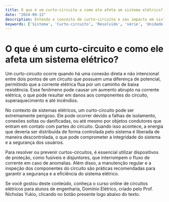 ```yaml
---
title: O que é um curto-circuito e como ele afeta um sistema elétrico?
date: "2024-09-13"
description: Entenda o conceito de curto-circuito e seu impacto em sistemas elétricos.
keywords: ['Sistema', 'Curto-circuito', 'Resolvido', 'série', 'Unidade', 'Conceito', 'Energia']
---
```


# O que é um curto-circuito e como ele afeta um sistema elétrico?

Um curto-circuito ocorre quando há uma conexão direta e não intencional entre dois pontos de um circuito que possuem uma diferença de potencial, permitindo que a corrente elétrica flua por um caminho de baixa resistência. Esse fenômeno pode causar um aumento abrupto na corrente elétrica, o que pode resultar em danos aos componentes do circuito, superaquecimento e até incêndios.

No contexto de sistemas elétricos, um curto-circuito pode ser extremamente perigoso. Ele pode ocorrer devido a falhas de isolamento, conexões soltas ou danificadas, ou até mesmo por objetos condutores que entram em contato com partes do circuito. Quando isso acontece, a energia que deveria ser distribuída de forma controlada pelo sistema é liberada de maneira descontrolada, o que pode comprometer a integridade do sistema e a segurança dos usuários.

Para resolver ou prevenir curtos-circuitos, é essencial utilizar dispositivos de proteção, como fusíveis e disjuntores, que interrompem o fluxo de corrente em caso de anomalias. Além disso, a manutenção regular e a inspeção dos componentes do circuito são práticas recomendadas para garantir a segurança e a eficiência do sistema elétrico.

Se você gostou deste conteúdo, conheça o curso online de circuitos elétricos para alunos de engenharia, Domínio Elétrico, criado pelo Prof. Nicholas Yukio, clicando no botão presente logo abaixo do texto.